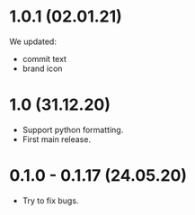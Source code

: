 # 1.0.1 (02.01.21)

We updated:
- commit text
- brand icon

# 1.0 (31.12.20)

- Support python formatting.
- First main release.

# 0.1.0 - 0.1.17 (24.05.20)

- Try to fix bugs.
